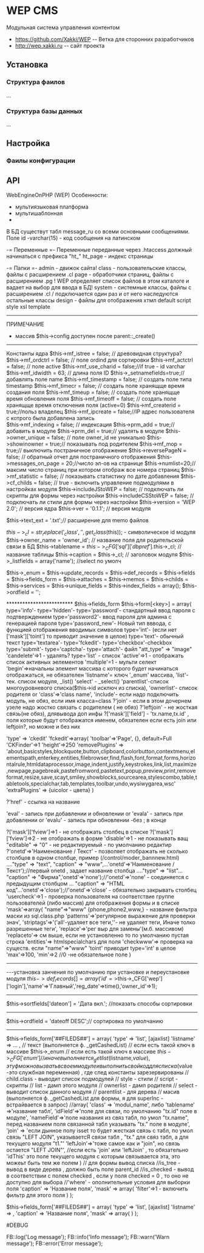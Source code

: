 WEP CMS
=============

Модульная система управления контентом

* https://github.com/Xakki/WEP -- Ветка для сторонних разработчиков
* http://wep.xakki.ru -- сайт проекта

Установка
-------

### Структура фаилов
...

### Структура базы данных
...

Настройка
------------

### Фаилы конфигурации


API
------------


WebEngineOnPHP (WEP)
Особенности:
- мультиязыковая платформа
- мультишаблонная 
- 


В БД существут табл message_ru со всеми основными сообщениями. Поле id -varchar(15) - код сообщения на латинском

-= Переменные =-
	Переменные переданные через .htaccess должный начинаться с префикса "ht_"
		ht_page - индекс страницы


-= Папки =-
	admin  -  движок сайта!
		class  - пользовательские классы, файлы с расширением .cl
		page -  обработчики страниц, файлы с расширением .pg ! WEP определяет список файлов в этом каталоге и вадает на выбор для ввода в БД!
		system - системные классы, файлы с расширением .cl / подключается один раз и от него наследуются остальные классы
		design  -  файлы для отображения хтмл
			default
				script
				style
				xsl
				template
			

--------------------------------------------------------------------------------------
ПРИМЕЧАНИЕ
 - массив $this->config доступен после parent::_create()

--------------------------------------------------------------------------------------
Константы ядра
$this->mf_istree = false; // древовидная структура?
$this->mf_ordctrl = false; // поле ordind для сортировки
$this->mf_actctrl = false; // поле active
$this->mf_use_charid = false;//if true - id varchar
	$this->mf_idwidth = 63; // длина поля ID
$this->_setnamefields=true;//добавлять поле name
$this->mf_timestamp = false; // создать поле  типа timestamp
$this->mf_timecr = false; // создать поле хранящще время создания поля
$this->mf_timeup = false; // создать поле хранящще время обновления поля
$this->mf_timeoff = false; // создать поле хранящще время отключения поля (active=0)
$this->mf_createrid = true;//польз владелец
$this->mf_ipcreate = false;//IP адрес пользователя с котрого была добавлена запись	
$this->mf_indexing = false; // индексация
$this->prm_add = true;// добавить в модуле
$this->prm_del = true;// удалять в модуле
$this->owner_unique = false; // поле owner_id не уникально
$this->showinowner = true;// показывать под родителем
$this->mf_mop = true;// выключить постраничное отображение
	$this->reversePageN = false; // обратный отчет для постраничного отображения
	$this->messages_on_page = 20;//число эл-ов на странице
	$this->numlist=20;//максим число страниц при котором отображ все номера страниц
$this->mf_statistic = false; // показывать  статистику по дате добавления
$this->cf_childs = false; // true - включить управление подмодулями в настройках модуля
$this->includeJStoWEP = false; // подключать ли скрипты для формы через настройки
$this->includeCSStoWEP = false; // подключать ли стили для формы через настройки
$this->version = 'WEP 2.0'; // версия ядра
$this->ver = '0.1.1'; // версия модуля

$this->text_ext = '.txt';// расширение для memo файлов

$this->_cl = str_replace('_class','',get_class($this)); - символическое id модуля
$this->owner_name = 'owner_id'; // название поля для родительской связи в БД
$this->tablename = $this->_CFG['sql']['dbpref'].$this->_cl; // название таблицы
$this->caption = $this->_cl; // заголовок модуля
$this->_listfields = array('name'); //select по умолч

$this->_enum =
$this->update_records =
$this->def_records =
$this->fields =
$this->fields_form =
$this->attaches =
$this->memos =
$this->childs =
$this->services =
$this->unique_fields =
$this->index_fields = array();
$this->ordfield = '';

************************* $this->fields_form
$this->form[<key>] = array(
type='info'-
type='hidden'-
type='password'- стандартный ввод пароля с подтверждением
type='password2'- ввод пароля для админа с генерацией пароля
type='password_new'- Новый тип вввода, с функцией отображения вводимых символов
type='int'- (если нет ['mask']['toint'] то приводит значение в целое)
type='text'- обычный текст
type='textarea'-
type='fckedit'-
type='checkbox'-checkbox
type='submit'-
type='captcha'-
type='attach'- файл
	"att_type" => "image"
	'candelete'=>1 - удалять?
type='list' - список
	'active'=>1 - отображать список активных эелементов
	'multiple'=1 - мульти селект
	'begin'=>начальны элемент массива с которого будет начинаться отображаться, не обязателен
	'listname'= ключ '_enum' массива, 
		'list'-тек. список модуля, _list()
		'select' - _select()
		'parentlist'-список многоуровневого списка($this->id исключ из списка),
		'ownerlist'- список родителя
	or
	'class'=>'class name',
	'include'- если надо подключить модуль, не обяз, если имя класса=class
	?'join' - если в этом дочернем узеле надо жостко связать с родителем ( не обяз)
	?'leftjoin' - не жосткая связь(не обяз), длявывода доп инфы
	?['mask']['field'] - 'tx.name,tx.id' , поля которые будут отображатся именем, обязателен если есть join или leftjoin?, но можне и без них

'type' => 'ckedit'
	'fckedit'=>array(
		'toolbar'=>'Page', {}, default=Full
		'CKFinder'=>1
		'height'=>250
		'removePlugins' => 'about,basicstyles,blockquote,button,clipboard,colorbutton,contextmenu,elementspath,enterkey,entities,filebrowser,find,flash,font,format,forms,horizontalrule,htmldataprocessor,image,indent,justify,keystrokes,link,list,maximize,newpage,pagebreak,pastefromword,pastetext,popup,preview,print,removeformat,resize,save,scayt,smiley,showblocks,sourcearea,stylescombo,table,tabletools,specialchar,tab,templates,toolbar,undo,wysiwygarea,wsc'
		'extraPlugins' => {uicolor  - цвета}
	)


?'href' - ссылка на название

'eval' - запись при добавлении и обновлении
or 'evala' - запись при добавлении
or 'evalu' - запись при обновлении
	-без ; в конце

?['mask']['fview']=>1 - не отображать столбец в списке
?['mask']['fview']=>2 - не отображать в форме
'disable'=>1 - не показывать ващ
"editable" => "0" - не редактируемый - по умолчанию редактир
?'onetd'=>'Наименование / Текст' - позволяет отображать не сколько столбцов в одном столбце, пример (/control/moder_bannnew.html)
	...."type" => "text", "caption" => "www",...'onetd'=>'Наименование / Текст');//первый onetd , задает название столбца
	...."type" => "list"... "caption" => "Фирма",'onetd'=>'none');//'onetd'=>'none' - соединяется с предыдущим столбцом
	... "caption" => "HTML код"...'onetd'=>'close');//'onetd'=>'close' - обязательно закрывать столбец
'usercheck'=>1 - проверка пользователя на соответствие группе пользователей (либо массив) для отображения формы и в списке
'mask'=>array(
	"name"=>"www" {phone,phone2,www,} - название фильтра маски из sql.class.php
	'patterns'=>'регулярное выражение для проверки знач',
	'striptags'=>'('all'-удаляет все теги,''- не удаляет теги, Иначе толко разрешенные теги',
	'replace'=>'рег выр для замены'(м.б. массивом)
	'replaceto'=> см выше, если не установленно то по умолчанию пустая строка
	'entities'=> htmlspecialchars для поля
	'checkwww'=> проверка на существ. если "name"=>"www"
	'toint' приводит type='int' в целое
	'max'=>100,
	'min'=>2  //0 -не обязательное поле
)
***********************************************

---установка занчения по умолчанию при установке и переустановке модуля
$this->def_records[] = array('id'=>$this->_CFG['wep']['login'],'name'=>'Главный','reg_date'=>time(),'owner_id'=>1);

************************************************

$this->sortfields['dateon'] = 'Дата вкл.'; //показать способы сортировки

************************************************

$this->ordfield = 'dateoff DESC';// сортировка по умолчанию

************************************************


$this->fields_form['##FILEDS##'] = array(
	'type' => 'list', [ajaxlist]
	'listname' => ... ,
		// текст (выполняется ф. _getCashedList)
			// если есть такой ключ в массиве $this->_enum
			// если есть такой ключ в массиве $this->_CFG['enum']
			// иначе выполняется _getlist($listname,$value), эту ф можно вызвать в своем модуле и выполнить свой код для списка ($value -это службная переменная) , где след константы зарезервированы
				// child.class - выводит список подмодулей 
				// style - стили
				// script - скрипты
				// list - дамп этого модуля
				// ownerlist  - дамп родителя
				// select - выводит список данного модуля 
				// parentlist - для дерева
		// масив (выполняется ф. _getCashedList для формы, я для superInc - встрайвается в запрос)
			//array(
				'class' => 'modul_name',
					либо 'tablename' =>'название табл',
				'idField'=>'поле для связи, по умолчанию "tx.id" поле в модуле',
				'nameField'=>'поле названия из связ табл, по умол "tx.name", перед названием поля связанной табл указывать "tx." поле в модуле',
				'join' => 'если дынное полу isset то будет жесткая связь с табл, по умол связь "LEFT JOIN", указываетсЯ связи табл , "tx." для связ табл, а для текущего модуля "t1."'
				'leftJoin'=>'тоже самое как и "join", но связь остается "LEFT JOIN"',
				//если есть 'join' или 'leftJoin' , то обязательно 'idThis' это поле текущего модуля с которым связывается эта, это можеьт быть тем же полем
			)
		// для формы вывод списка
			//is_tree - вывод в виде дерева , должно быть поле parent_id
			//is_checked - вывод в соответствии с полем checked , если у поля checked = 0 , то оно не доступно для выбора
			//'where' - ополнительные условия для выборки поля
	'caption' => 'Название поля', 
	'mask' => array(
		'filter'=>1 - включить фильтр для этого поля
	)
);

$this->fields_form['##FILEDS##'] = array(
	'type' => 'list', [ajaxlist]
	'listname' => ,
	'caption' => 'Название поля', 
	'mask' => array(
	)
);


#DEBUG

FB::log('Log message');
FB::info('Info message');
FB::warn('Warn message');
FB::error('Error message');